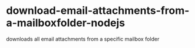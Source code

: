 # download-email-attachments-from-a-mailboxfolder-nodejs
downloads all email attachments from a specific mailbox folder

